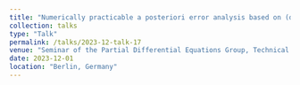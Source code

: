 ```yaml
---
title: "Numerically practicable a posteriori error analysis based on (discrete) convex duality"
collection: talks
type: "Talk"
permalink: /talks/2023-12-talk-17
venue: "Seminar of the Partial Differential Equations Group, Technical University of Berlin"
date: 2023-12-01
location: "Berlin, Germany"
--- 
```

